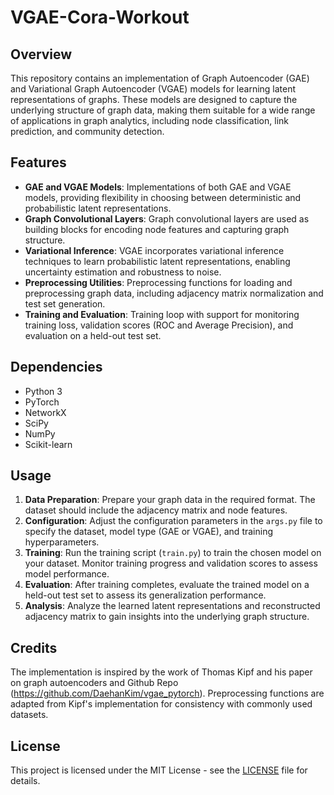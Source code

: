 # VGAE-Cora-Workout

## Overview
This repository contains an implementation of Graph Autoencoder (GAE) and Variational Graph Autoencoder (VGAE) models for learning latent representations of graphs. These models are designed to capture the underlying structure of graph data, making them suitable for a wide range of applications in graph analytics, including node classification, link prediction, and community detection.

## Features
- **GAE and VGAE Models**: Implementations of both GAE and VGAE models, providing flexibility in choosing between deterministic and probabilistic latent representations.
- **Graph Convolutional Layers**: Graph convolutional layers are used as building blocks for encoding node features and capturing graph structure.
- **Variational Inference**: VGAE incorporates variational inference techniques to learn probabilistic latent representations, enabling uncertainty estimation and robustness to noise.
- **Preprocessing Utilities**: Preprocessing functions for loading and preprocessing graph data, including adjacency matrix normalization and test set generation.
- **Training and Evaluation**: Training loop with support for monitoring training loss, validation scores (ROC and Average Precision), and evaluation on a held-out test set.

## Dependencies
- Python 3
- PyTorch
- NetworkX
- SciPy
- NumPy
- Scikit-learn

## Usage
1. **Data Preparation**: Prepare your graph data in the required format. The dataset should include the adjacency matrix and node features.
2. **Configuration**: Adjust the configuration parameters in the `args.py` file to specify the dataset, model type (GAE or VGAE), and training hyperparameters.
3. **Training**: Run the training script (`train.py`) to train the chosen model on your dataset. Monitor training progress and validation scores to assess model performance.
4. **Evaluation**: After training completes, evaluate the trained model on a held-out test set to assess its generalization performance.
5. **Analysis**: Analyze the learned latent representations and reconstructed adjacency matrix to gain insights into the underlying graph structure.

## Credits
The implementation is inspired by the work of Thomas Kipf and his paper on graph autoencoders and Github Repo (https://github.com/DaehanKim/vgae_pytorch). Preprocessing functions are adapted from Kipf's implementation for consistency with commonly used datasets.

## License
This project is licensed under the MIT License - see the [LICENSE](LICENSE) file for details.
